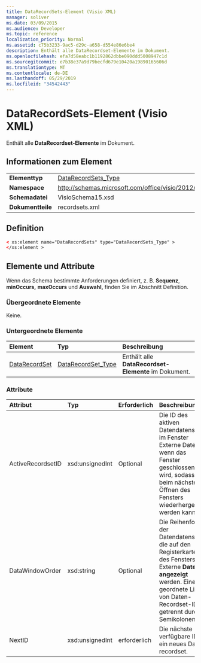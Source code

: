 ```yaml
---
title: DataRecordSets-Element (Visio XML)
manager: soliver
ms.date: 03/09/2015
ms.audience: Developer
ms.topic: reference
localization_priority: Normal
ms.assetid: c75b3233-9ac5-d29c-a658-d554e86e6be4
description: Enthält alle DataRecordset-Elemente im Dokument.
ms.openlocfilehash: efa7d58eabc1b1192862dbbe090ddd5008947c1d
ms.sourcegitcommit: e7b38e37a9d79becfd679e10420a19890165606d
ms.translationtype: MT
ms.contentlocale: de-DE
ms.lasthandoff: 05/29/2019
ms.locfileid: "34542443"
---
```

# <a name="datarecordsets-element-visio-xml"></a>DataRecordSets-Element (Visio XML)

Enthält alle **DataRecordset-Elemente** im Dokument. 
  
## <a name="element-information"></a>Informationen zum Element

|||
|:-----|:-----|
|**Elementtyp** <br/> |[DataRecordSets_Type](datarecordsets_type-complextypevisio-xml.md) <br/> |
|**Namespace** <br/> |http://schemas.microsoft.com/office/visio/2012/main  <br/> |
|**Schemadatei** <br/> |VisioSchema15.xsd  <br/> |
|**Dokumentteile** <br/> |recordsets.xml  <br/> |
   
## <a name="definition"></a>Definition

```XML
< xs:element name="DataRecordSets" type="DataRecordSets_Type" >
</xs:element >
```

## <a name="elements-and-attributes"></a>Elemente und Attribute

Wenn das Schema bestimmte Anforderungen definiert, z. B. **Sequenz**, **minOccurs,** **maxOccurs** und **Auswahl,** finden Sie im Abschnitt Definition. 
  
### <a name="parent-elements"></a>Übergeordnete Elemente

Keine.
  
### <a name="child-elements"></a>Untergeordnete Elemente

|**Element**|**Typ**|**Beschreibung**|
|:-----|:-----|:-----|
|[DataRecordSet](datarecordset-element-datarecordsets_type-complextypevisio-xml.md) <br/> |[DataRecordSet_Type](datarecordset_type-complextypevisio-xml.md) <br/> |Enthält alle **DataRecordset-Elemente** im Dokument.  <br/> |
   
### <a name="attributes"></a>Attribute

|**Attribut**|**Typ**|**Erforderlich**|**Beschreibung**|**Mögliche Werte**|
|:-----|:-----|:-----|:-----|:-----|
|ActiveRecordsetID  <br/> |xsd:unsignedInt  <br/> |Optional  <br/> |Die ID des aktiven Datendatensatz im Fenster Externe Daten, wenn das Fenster geschlossen wird, sodass es beim nächsten Öffnen des Fensters wiederhergestellt werden kann.   <br/> |Werte des xsd:unsignedInt-Typs.  <br/> |
|DataWindowOrder  <br/> |xsd:string  <br/> |Optional  <br/> |Die Reihenfolge der Datendatensätze, die auf den Registerkarten des Fensters Externe **Daten angezeigt** werden. Eine geordnete Liste von Daten-Recordset-IDs, getrennt durch Semikolonen.  <br/> |Werte des xsd:string-Typs.  <br/> |
|NextID  <br/> |xsd:unsignedInt  <br/> |erforderlich  <br/> |Die nächste verfügbare ID für ein neues Daten recordset.  <br/> |Werte des xsd:unsignedInt-Typs.  <br/> |
   

